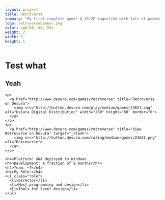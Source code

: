 ```yaml
---
layout: project
title: Retroverse
summary: "My first complete game! A 1P/2P roguelike with lots of powerups and levels.<br />Made at the UVA SGD with a team of 7ish."
logo: retroversebanner.png
color: rgb(50, 50, 50)
weight: 2
width: 3
height: 1
---
```


# Test what
## Yeah

    <p>
      <a href="http://www.desura.com/games/retroverse" title="Retroverse on Desura">
        <img src="http://button.desura.com/play/medium/games/23621.png" alt="Desura Digital Distribution" width="260" height="50" border="0">
      </a>
    </p>
    <p>
      <a href="http://www.desura.com/games/retroverse" title="View Retroverse on Desura" target="_blank">
        <img src="http://button.desura.com/rating/medium/games/23621.png" alt="Retroverse">
      </a>
    </p>
    
    <h4>Platform: XNA deployed to Windows
    <h4>Development: A fraction of 9 months</h4>
    <h4>Team: ~7</h4>
    <h4>My Role:</h4>
    <ul class="role">
      <li>Director</li>
      <li>Most programming and design</li>
      <li>Tools for level design</li>
    </ul>